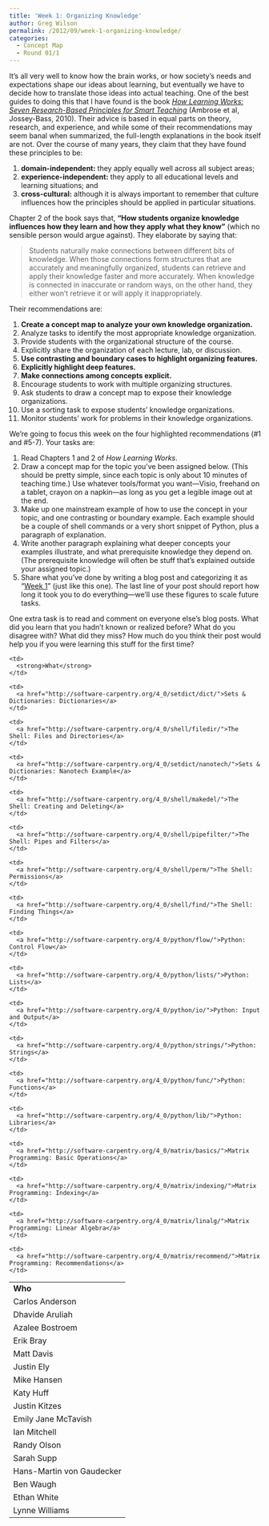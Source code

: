 ```yaml
---
title: 'Week 1: Organizing Knowledge'
author: Greg Wilson
permalink: /2012/09/week-1-organizing-knowledge/
categories:
  - Concept Map
  - Round 01/1
---
```

It&#8217;s all very well to know how the brain works, or how society&#8217;s needs and expectations shape our ideas about learning, but eventually we have to decide how to translate those ideas into actual teaching. One of the best guides to doing this that I have found is the book [<cite>How Learning Works: Seven Research-Based Principles for Smart Teaching</cite>][1] (Ambrose et al, Jossey-Bass, 2010). Their advice is based in equal parts on theory, research, and experience, and while some of their recommendations may seem banal when summarized, the full-length explanations in the book itself are not. Over the course of many years, they claim that they have found these principles to be:

1.  **domain-independent:** they apply equally well across all subject areas;
2.  **experience-independent:** they apply to all educational levels and learning situations; and
3.  **cross-cultural:** although it is always important to remember that culture influences how the principles should be applied in particular situations.

Chapter 2 of the book says that, **&#8220;How students organize knowledge influences how they learn and how they apply what they know&#8221;** (which no sensible person would argue against). They elaborate by saying that:

> Students naturally make connections between different bits of knowledge. When those connections form structures that are accurately and meaningfully organized, students can retrieve and apply their knowledge faster and more accurately. When knowledge is connected in inaccurate or random ways, on the other hand, they either won&#8217;t retrieve it or will apply it inappropriately.

Their recommendations are:

1.  **Create a concept map to analyze your own knowledge organization.**
2.  Analyze tasks to identify the most appropriate knowledge organization.
3.  Provide students with the organizational structure of the course.
4.  Explicitly share the organization of each lecture, lab, or discussion.
5.  **Use contrasting and boundary cases to highlight organizing features.**
6.  **Explicitly highlight deep features.**
7.  **Make connections among concepts explicit.**
8.  Encourage students to work with multiple organizing structures.
9.  Ask students to draw a concept map to expose their knowledge organizations.
10. Use a sorting task to expose students&#8217; knowledge organizations.
11. Monitor students&#8217; work for problems in their knowledge organizations.

We&#8217;re going to focus this week on the four highlighted recommendations (#1 and #5-7). Your tasks are:

1.  Read Chapters 1 and 2 of <cite>How Learning Works</cite>.
2.  Draw a concept map for the topic you&#8217;ve been assigned below. (This should be pretty simple, since each topic is only about 10 minutes of teaching time.) Use whatever tools/format you want—Visio, freehand on a tablet, crayon on a napkin—as long as you get a legible image out at the end.
3.  Make up one mainstream example of how to use the concept in your topic, and one contrasting or boundary example. Each example should be a couple of shell commands or a very short snippet of Python, plus a paragraph of explanation.
4.  Write another paragraph explaining what deeper concepts your examples illustrate, and what prerequisite knowledge they depend on. (The prerequisite knowledge will often be stuff that&#8217;s explained outside your assigned topic.)
5.  Share what you&#8217;ve done by writing a blog post and categorizing it as &#8220;[Week 1][2]&#8221; (just like this one). The last line of your post should report how long it took you to do everything—we&#8217;ll use these figures to scale future tasks.

One extra task is to read and comment on everyone else&#8217;s blog posts. What did you learn that you hadn&#8217;t known or realized before? What do you disagree with? What did they miss? How much do you think their post would help you if you were learning this stuff for the first time?

<table>
  <tr>
    <td>
      <strong>Who</strong>
    </td>
    
    <td>
      <strong>What</strong>
    </td>
  </tr>
  
  <tr>
    <td>
      Carlos Anderson
    </td>
    
    <td>
      <a href="http://software-carpentry.org/4_0/setdict/dict/">Sets & Dictionaries: Dictionaries</a>
    </td>
  </tr>
  
  <tr>
    <td>
      Dhavide Aruliah
    </td>
    
    <td>
      <a href="http://software-carpentry.org/4_0/shell/filedir/">The Shell: Files and Directories</a>
    </td>
  </tr>
  
  <tr>
    <td>
      Azalee Bostroem
    </td>
    
    <td>
      <a href="http://software-carpentry.org/4_0/setdict/nanotech/">Sets & Dictionaries: Nanotech Example</a>
    </td>
  </tr>
  
  <tr>
    <td>
      Erik Bray
    </td>
    
    <td>
      <a href="http://software-carpentry.org/4_0/shell/makedel/">The Shell: Creating and Deleting</a>
    </td>
  </tr>
  
  <tr>
    <td>
      Matt Davis
    </td>
    
    <td>
      <a href="http://software-carpentry.org/4_0/shell/pipefilter/">The Shell: Pipes and Filters</a>
    </td>
  </tr>
  
  <tr>
    <td>
      Justin Ely
    </td>
    
    <td>
      <a href="http://software-carpentry.org/4_0/shell/perm/">The Shell: Permissions</a>
    </td>
  </tr>
  
  <tr>
    <td>
      Mike Hansen
    </td>
    
    <td>
      <a href="http://software-carpentry.org/4_0/shell/find/">The Shell: Finding Things</a>
    </td>
  </tr>
  
  <tr>
    <td>
      Katy Huff
    </td>
    
    <td>
      <a href="http://software-carpentry.org/4_0/python/flow/">Python: Control Flow</a>
    </td>
  </tr>
  
  <tr>
    <td>
      Justin Kitzes
    </td>
    
    <td>
      <a href="http://software-carpentry.org/4_0/python/lists/">Python: Lists</a>
    </td>
  </tr>
  
  <tr>
    <td>
      Emily Jane McTavish
    </td>
    
    <td>
      <a href="http://software-carpentry.org/4_0/python/io/">Python: Input and Output</a>
    </td>
  </tr>
  
  <tr>
    <td>
      Ian Mitchell
    </td>
    
    <td>
      <a href="http://software-carpentry.org/4_0/python/strings/">Python: Strings</a>
    </td>
  </tr>
  
  <tr>
    <td>
      Randy Olson
    </td>
    
    <td>
      <a href="http://software-carpentry.org/4_0/python/func/">Python: Functions</a>
    </td>
  </tr>
  
  <tr>
    <td>
      Sarah Supp
    </td>
    
    <td>
      <a href="http://software-carpentry.org/4_0/python/lib/">Python: Libraries</a>
    </td>
  </tr>
  
  <tr>
    <td>
      Hans-Martin von Gaudecker
    </td>
    
    <td>
      <a href="http://software-carpentry.org/4_0/matrix/basics/">Matrix Programming: Basic Operations</a>
    </td>
  </tr>
  
  <tr>
    <td>
      Ben Waugh
    </td>
    
    <td>
      <a href="http://software-carpentry.org/4_0/matrix/indexing/">Matrix Programming: Indexing</a>
    </td>
  </tr>
  
  <tr>
    <td>
      Ethan White
    </td>
    
    <td>
      <a href="http://software-carpentry.org/4_0/matrix/linalg/">Matrix Programming: Linear Algebra</a>
    </td>
  </tr>
  
  <tr>
    <td>
      Lynne Williams
    </td>
    
    <td>
      <a href="http://software-carpentry.org/4_0/matrix/recommend/">Matrix Programming: Recommendations</a>
    </td>
  </tr>
</table>

 [1]: http://www.amazon.com/How-Learning-Works-Research-Based-Jossey-Bass/dp/0470484101/
 [2]: /category/week-1/
